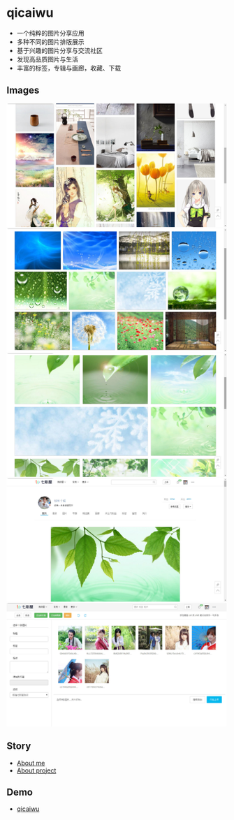 # qicaiwu
  * 一个纯粹的图片分享应用
  * 多种不同的图片排版展示
  * 基于兴趣的图片分享与交流社区
  * 发现高品质图片与生活
  * 丰富的标签，专辑与画廊，收藏、下载
  
## Images
![](./codes/samples/sample-images-vertical.jpg)
![](./codes/samples/sample-images-horizontal.jpg)
![](./codes/samples/sample-images-panel.jpg)
![](./codes/samples/sample-user.jpg)
![](./codes/samples/sample-upload.jpg)

## Story
  * [About me](https://github.com/senntyou/qicaiwu/about-me.htm)
  * [About project](https://github.com/senntyou/qicaiwu/about-project.htm)

## Demo
  * [qicaiwu](http://senntyou.github.io/qicaiwu/)